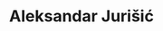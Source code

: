 ---
SICRIS: 15295
draft: false
fixName: aleksandar_jurišić
lab: Laboratorij za kriptografijo in računalniško varnost
labPos: Predstojnik laboratorija
location: R3.06 - Kabinet
mailInfo: aleksandar.jurisic@fri.uni-lj.si
officeHours: null
profName: prof. dr. Aleksandar Jurišić
profTitle: Redni profesor
telephoneInfo: null
title: Aleksandar Jurišić
---
